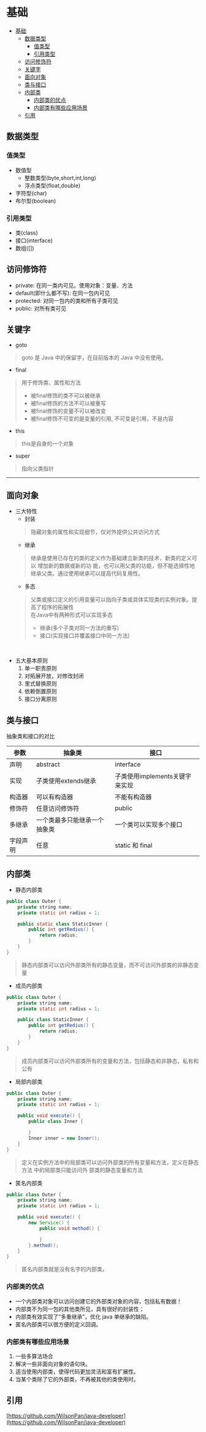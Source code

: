 # 基础

- [基础](#基础)
  - [数据类型](#数据类型)
    - [值类型](#值类型)
    - [引用类型](#引用类型)
  - [访问修饰符](#访问修饰符)
  - [关键字](#关键字)
  - [面向对象](#面向对象)
  - [类与接口](#类与接口)
  - [内部类](#内部类)
    - [内部类的优点](#内部类的优点)
    - [内部类有哪些应用场景](#内部类有哪些应用场景)
  - [引用](#引用)

## 数据类型

### 值类型

- 数值型
  - 整数类型(byte,short,int,long)
  - 浮点类型(float,double)
- 字符型(char)
- 布尔型(boolean) 

### 引用类型

- 类(class) 
- 接口(interface) 
- 数组([])

## 访问修饰符

- private: 在同一类内可见。使用对象：变量、方法
- default(即什么都不写): 在同一包内可见
- protected: 对同一包内的类和所有子类可见
- public: 对所有类可见

## 关键字

- goto
> goto 是 Java 中的保留字，在目前版本的 Java 中没有使用。

- final
> 用于修饰类、属性和方法
> - 被final修饰的类不可以被继承
> - 被final修饰的方法不可以被重写
> - 被final修饰的变量不可以被改变
> - 被final修饰不可变的是变量的引用, 不可变是引用，不是内容

- this
> this是自身的一个对象

- super
> 指向父类指针

<hr>

## 面向对象

- 三大特性
  - 封装
  > 隐藏对象的属性和实现细节，仅对外提供公共访问方式
  - 继承
  > 继承是使用已存在的类的定义作为基础建立新类的技术，新类的定义可以 增加新的数据或新的功
    能，也可以用父类的功能，但不能选择性地继承父类。通过使用继承可以提高代码复用性。
  - 多态
  > 父类或接口定义的引用变量可以指向子类或具体实现类的实例对象。提 高了程序的拓展性  
  > 在Java中有两种形式可以实现多态  
  > - 继承(多个子类对同一方法的重写)
  > - 接口(实现接口并覆盖接口中同一方法)  

<br> 

- 五大基本原则
  1. 单一职责原则
  2. 对拓展开放，对修改封闭
  3. 里式替换原则
  4. 依赖倒置原则
  5. 接口分离原则

## 类与接口

抽象类和接口的对比

| 参数     | 抽象类                       | 接口                           |
| -------- | ---------------------------- | ------------------------------ |
| 声明     | abstract                     | interface                      |
| 实现     | 子类使用extends继承          | 子类使用implements关键字来实现 |
| 构造器   | 可以有构造器                 | 不能有构造器                   |
| 修饰符   | 任意访问修饰符               | public                         |
| 多继承   | 一个类最多只能继承一个抽象类 | 一个类可以实现多个接口         |
| 字段声明 | 任意                         | static 和 final                |


## 内部类  

- 静态内部类

```java
public class Outer {
    private string name;
    private static int radius = 1;

    public static class StaticInner {
        public int getRedius() {
            return radius;
        }
    }
}
```
> 静态内部类可以访问外部类所有的静态变量，而不可访问外部类的非静态变量

- 成员内部类
  
```java
public class Outer {
    private string name;
    private static int radius = 1;

    public class StaticInner {
        public int getRedius() {
            return radius;
        }
    }
}
```
> 成员内部类可以访问外部类所有的变量和方法，包括静态和非静态，私有和公有
 
- 局部内部类

```java
public class Outer {
    private string name;
    private static int radius = 1;

    public void execute() {
        public class Inner {

        }
        Inner inner = new Inner();
    }
}
```
> 定义在实例方法中的局部类可以访问外部类的所有变量和方法，定义在静态方法 中的局部类只能访问外
部类的静态变量和方法

- 匿名内部类

```java
public class Outer {
    private string name;
    private static int radius = 1;

    public void execute() {
        new Service() {
            public void method() {

            }
        }.method();
    }
}
```

> 匿名内部类就是没有名字的内部类。

### 内部类的优点

- 一个内部类对象可以访问创建它的外部类对象的内容，包括私有数据！ 
- 内部类不为同一包的其他类所见，具有很好的封装性； 
- 内部类有效实现了“多重继承”，优化 java 单继承的缺陷。 
- 匿名内部类可以很方便的定义回调。

### 内部类有哪些应用场景

1. 一些多算法场合 
2. 解决一些非面向对象的语句块。 
3. 适当使用内部类，使得代码更加灵活和富有扩展性。 
4. 当某个类除了它的外部类，不再被其他的类使用时。

## 引用

[https://github.com/WilsonPan/java-developer](https://github.com/WilsonPan/java-developer)